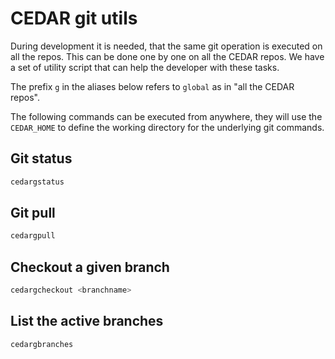 # CEDAR git utils

During development it is needed, that the same git operation is executed on all the repos.
This can be done one by one on all the CEDAR repos.
We have a set of utility script that can help the developer with these tasks.  

The prefix `g` in the aliases below refers to `global` as in "all the CEDAR repos".

The following commands can be executed from anywhere, they will use the `CEDAR_HOME` to define the working directory for the underlying git commands.

## Git status

```sh
cedargstatus
```

## Git pull

```sh
cedargpull
```

## Checkout a given branch

```sh
cedargcheckout <branchname>
```

## List the active branches

```sh
cedargbranches
```
